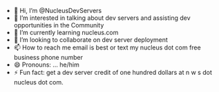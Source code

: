 - 👋 Hi, I’m @NucleusDevServers
- 👀 I’m interested in talking about dev servers and assisting dev opportunities in the Community
- 🌱 I’m currently learning nucleus.com
- 💞️ I’m looking to collaborate on dev server deployment
- 📫 How to reach me email is best or text my nucleus dot com free business phone number
- 😄 Pronouns: ... he/him
- ⚡ Fun fact: get a dev server credit of one hundred dollars at n w s dot nucleus dot com.

<!---
NucleusDevServers/NucleusDevServers is a ✨ special ✨ repository because its `README.md` (this file) appears on your GitHub profile.
You can click the Preview link to take a look at your changes.
--->

